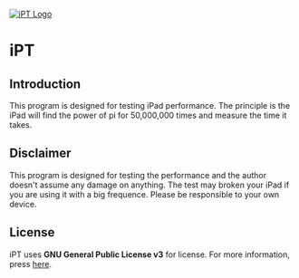 [![iPT Logo](http://i4.buimg.com/c711795afeb22790.jpg)](#)

# iPT
## Introduction
This program is designed for testing iPad performance.
The principle is the iPad will find the power of pi for 50,000,000 times and measure the time it takes.
## Disclaimer
This program is designed for testing the performance and the author doesn't assume any damage on anything. The test may broken your iPad if you are using it with a big frequence. Please be responsible to your own device.
## License
iPT uses **GNU General Public License v3** for license. For more information, press [here](https://github.com/GalvinGao/iPT/blob/master/LICENSE).
